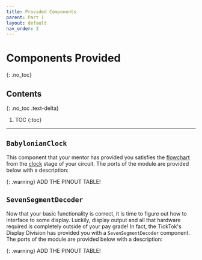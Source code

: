 ```yaml
---
title: Provided Components
parent: Part 1
layout: default
nav_order: 3
---
```


# Components Provided
{: .no_toc}

## Contents
{: .no_toc .text-delta}

1. TOC
{:toc}

---

## `BabylonianClock`

This component that your mentor has provided you satisfies the [flowchart](/docs/lab1/part1/the_clock#figure-1) from the [clock](/docs/lab1/part1/the_clock) stage of your circuit.
The ports of the module are provided below with a description:

{: .warning}
ADD THE PINOUT TABLE!

## `SevenSegmentDecoder`

Now that your basic functionality is correct, it is time to figure out how to interface to some display.
Luckily, display output and all that hardware required is completely outside of your pay grade!
In fact, the TickTok's Display Division has provided you with a `SevenSegmentDecoder` component.
The ports of the module are provided below with a description:

{: .warning}
ADD THE PINOUT TABLE!

